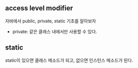## access level modifier
자바에서 public, private, static 기초를 알아보자

- private: 같은 클래스 내에서만 사용할 수 있다.

## static
static이 있으면 클래스 메소드가 되고,
없으면 인스턴스 메소드가 된다.